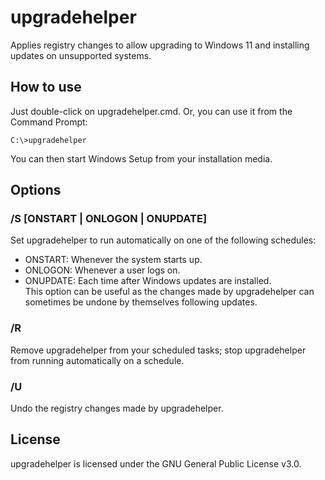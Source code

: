 # upgradehelper
Applies registry changes to allow upgrading to Windows 11 and installing updates on unsupported systems.

## How to use
Just double-click on upgradehelper.cmd. Or, you can use it from the Command Prompt:
```
C:\>upgradehelper
```
You can then start Windows Setup from your installation media.

## Options

### /S [ONSTART | ONLOGON | ONUPDATE]
Set upgradehelper to run automatically on one of the following schedules:
- ONSTART: Whenever the system starts up.
- ONLOGON: Whenever a user logs on.
- ONUPDATE: Each time after Windows updates are installed.
\
This option can be useful as the changes made by upgradehelper can sometimes be undone by themselves following updates.

### /R
Remove upgradehelper from your scheduled tasks; stop upgradehelper from running automatically on a schedule.

### /U
Undo the registry changes made by upgradehelper.

## License
upgradehelper is licensed under the GNU General Public License v3.0.
